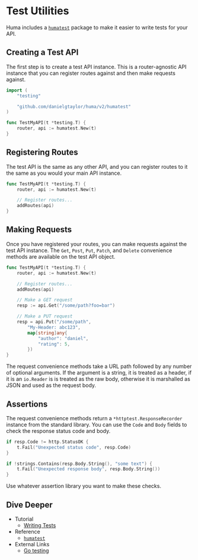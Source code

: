 # Test Utilities

Huma includes a [`humatest`](https://pkg.go.dev/github.com/danielgtaylor/huma/v2/humatest) package to make it easier to write tests for your API.

## Creating a Test API

The first step is to create a test API instance. This is a router-agnostic API instance that you can register routes against and then make requests against.

```go title="code.go"
import (
	"testing"

	"github.com/danielgtaylor/huma/v2/humatest"
)

func TestMyAPI(t *testing.T) {
	router, api := humatest.New(t)
}
```

## Registering Routes

The test API is the same as any other API, and you can register routes to it the same as you would your main API instance.

```go title="code.go" hl_lines="4-5"
func TestMyAPI(t *testing.T) {
	router, api := humatest.New(t)

	// Register routes...
	addRoutes(api)
}
```

## Making Requests

Once you have registered your routes, you can make requests against the test API instance. The `Get`, `Post`, `Put`, `Patch`, and `Delete` convenience methods are available on the test API object.

```go title="code.go" hl_lines="7-8 10-16"
func TestMyAPI(t *testing.T) {
	router, api := humatest.New(t)

	// Register routes...
	addRoutes(api)

	// Make a GET request
	resp := api.Get("/some/path?foo=bar")

	// Make a PUT request
	resp = api.Put("/some/path",
		"My-Header: abc123",
		map[string]any{
			"author": "daniel",
			"rating": 5,
		})
}
```

The request convenience methods take a URL path followed by any number of optional arguments. If the argument is a string, it is treated as a header, if it is an `io.Reader` is is treated as the raw body, otherwise it is marshalled as JSON and used as the request body.

## Assertions

The request convenience methods return a `*httptest.ResponseRecorder` instance from the standard library. You can use the `Code` and `Body` fields to check the response status code and body.

```go title="code.go"
if resp.Code != http.StatusOK {
	t.Fail("Unexpected status code", resp.Code)
}

if !strings.Contains(resp.Body.String(), "some text") {
	t.Fail("Unexpected response body", resp.Body.String())
}
```

Use whatever assertion library you want to make these checks.

## Dive Deeper

-   Tutorial
    -   [Writing Tests](/tutorial/writing-tests/)
-   Reference
    -   [`humatest`](https://pkg.go.dev/github.com/danielgtaylor/huma/v2/humatest)
-   External Links
    -   [Go testing](https://pkg.go.dev/testing)
